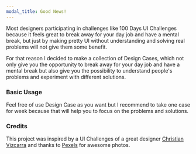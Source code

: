 ```yaml
---
modal_title: Good News!
---
```


Most designers participating in challenges like 100 Days UI Challenges because it feels great to break away for your day job and have a mental break, but just by making pretty UI without understanding and solving real problems will not give them some benefit.

For that reason I decided to make a collection of Design Cases, which not only give you the opportunity to break away for your day job and have a mental break but also give you the possibility to understand people's problems and experiment with different solutions.

### Basic Usage

Feel free of use Design Case as you want but I recommend to take one case for week because that will help you to focus on the problems and solutions.

### Credits

This project was inspired by a UI Challenges of a great designer [Christian Vizcarra](https://dribbble.com/christianvizcarra) and thanks to [Pexels](https://www.pexels.com) for awesome photos.